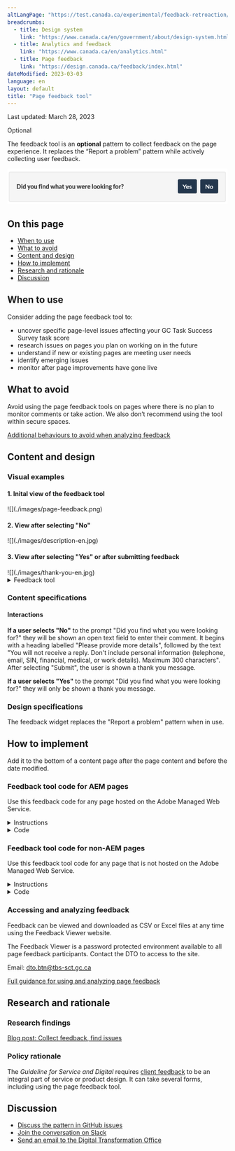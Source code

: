 ```yaml
---
altLangPage: "https://test.canada.ca/experimental/feedback-retroaction/outil-retroaction.html"
breadcrumbs:
  - title: Design system
    link: "https://www.canada.ca/en/government/about/design-system.html"
  - title: Analytics and feedback
    link: "https://www.canada.ca/en/analytics.html"
  - title: Page feedback
    link: "https://design.canada.ca/feedback/index.html"
dateModified: 2023-03-03
language: en
layout: default
title: "Page feedback tool"
---
```


<p class="small">Last updated: March 28, 2023</p>

<p><span class="label label-warning">Optional</span></p>

The feedback tool is an **optional** pattern to collect feedback on the page experience. It replaces the “Report a problem” pattern while actively collecting user feedback.

![A heading labelled "Did you find what you were looking for?", followed by options to select yes or no.](./images/page-feedback.png)

## On this page

*   [When to use](#when-to-use)
*   [What to avoid](#what-to-avoid)
*   [Content and design](#content-and-design)
*   [How to implement](#how)
*   [Research and rationale](#research)
*   [Discussion](#discussion)



## When to use

Consider adding the page feedback tool to:

*   uncover specific page-level issues affecting your GC Task Success Survey task score
*   research issues on pages you plan on working on in the future
*   understand if new or existing pages are meeting user needs
*   identify emerging issues
*   monitor after page improvements have gone live



## What to avoid

Avoid using the page feedback tools on pages where there is no plan to monitor comments or take action. We also don’t recommend using the tool within secure spaces.

[Additional behaviours to avoid when analyzing feedback](https://design.canada.ca/feedback/when.html#how-not-to-use-the-tool)

## Content and design

<h3>Visual examples</h3>

<h4>1. Inital view of the feedback tool</h4>
![](./images/page-feedback.png)

<h4>2. View after selecting "No"</h4>
![](./images/description-en.jpg)

<h4>3. View after selecting "Yes" or after submitting feedback</h4>
![](./images/thank-you-en.jpg)


<details>
<summary>Feedback tool</summary>

<p>A heading labelled "Did you find what you were looking for?", followed by options to select yes or no.</p>

<p>A heading labelled "Please provide more details", followed by the text "You will not receive a reply.
Don't include personal information (telephone, email, SIN, financial, medical, or work details).
Maximum 300 characters", and a text field to provide more details.</p>

<p>A heading labelled "Thank you for your feedback"</p>
</details>

<h3>Content specifications</h3>



<h4>Interactions</h4>
<p><strong>If a user selects "No"</strong> to the prompt "Did you find what you were looking for?" they will be shown an open text field to enter their comment. It begins with a heading labelled "Please provide more details", followed by the text "You will not receive a reply.
Don't include personal information (telephone, email, SIN, financial, medical, or work details).
Maximum 300 characters". After selecting "Submit", the user is shown a thank you message.</p>

<p><strong>If a user selects "Yes"</strong> to the prompt "Did you find what you were looking for?" they will only be shown a thank you message.</p>


<h3>Design specifications</h3>
<p>The feedback widget replaces the "Report a problem" pattern when in use.</p>

<a id="how"></a>
<h2>How to implement</h2>

<p>Add it to the bottom of a content page after the page content and before the date modified. </p>

<div class="wb-eqht">
<div class="row">
<div class="col-md-12">

<h3>Feedback tool code for AEM pages</h3>
<p>Use this feedback code for any page hosted on the Adobe Managed Web Service.</p>


<details>
<summary>Instructions</summary>
<ol class="lst-spcd">

<li>Add a Generic HTML component at the bottom of the main content. Take the HTML code (below) as your baseline. This will be the “Did you find what you were looking for?” and “Share this page” section. </li>

<li>Update the values of the hidden input  fields with the information specific to your implementation. These hidden fields are for:</li>

    <ul>
    <li>Institution (your department acronym) - required</li>
    <li>Theme - required</li>
    <li>Section (a section of your website) - required but can be left blank</li>
    <li>Page title - required</li>
    </ul>

<p><strong><span class="bg-warning">Important note! </span></strong>Institution, Theme, Section values should be the SAME in English and French.</p>

<li>Save and publish your changes! </li>

<li><strong>For machine learning pilots only:</strong> Tell the DTO the URLS that the feedback tool has been added to.</li>

<li><strong>For all pilots:</strong> Tell the DTO if you are adding a new section or theme, so we can add these filters into the Feedback Viewer.</li>

</ol>
</details>                            


<details>
<summary>Code</summary>

<pre class="prettyprint"><code>
  &lt;div class=&quot;row row-no-gutters mrgn-tp-xl&quot;&gt;
      &lt;div class=&quot;col-sm-7 col-lg-6&quot;&gt;
          &lt;section class=&quot;gc-pg-hlpfl provisional&quot;&gt;
              &lt;div class=&quot;well mrgn-bttm-0&quot;&gt;
                  &lt;form id=&quot;gc-pg-hlpfl-frm&quot; action=&quot;/gc/services/generateemail&quot; method=&quot;post&quot; autocomplete=&quot;off&quot; class=&quot;provisional wb-postback&quot; data-wb-postback=&quot;{&quot;success&quot;:&quot;.gc-pg-hlpfl-thnk&quot;,&quot;content&quot;:&quot;#gc-pg-hlpfl-frm&quot;}&quot;&gt;
  &lt;input type=&quot;hidden&quot; name=&quot;institutionopt&quot; value=&quot;Institution - required - must use same acronym value EN and FR&quot;&gt;
  &lt;input type=&quot;hidden&quot; name=&quot;themeopt&quot; value=&quot;Theme - required - must use same value EN and FR&quot;&gt;
  &lt;input type=&quot;hidden&quot; name=&quot;sectionopt&quot; value=&quot;Section - required but can be blank - same value EN and FR&quot;&gt;
  &lt;input type=&quot;hidden&quot; name=&quot;pageTitle&quot; value=&quot;Page title (EN) - required&quot;&gt;
                  &lt;input type=&quot;hidden&quot; name=&quot;emailTemplate&quot; value=&quot;servcan/gc-pagesuccessen&quot;&gt;
                      &lt;div class=&quot;gc-pg-hlpfl-btn&quot;&gt;
                          &lt;div class=&quot;row row-no-gutters&quot;&gt;
                              &lt;div class=&quot;col-xs-12 col-sm-7 mrgn-tp-sm&quot;&gt;
                                  &lt;h2 class=&quot;mrgn-tp-sm h5&quot;&gt;Did you find what you were looking for?&lt;/h2&gt;
                              &lt;/div&gt;
                              &lt;div class=&quot;col-xs-8 col-sm-5 text-right&quot;&gt;
                                  &lt;button type=&quot;submit&quot; name=&quot;helpful&quot; value=&quot;Yes&quot; class=&quot;btn btn-primary&quot; data-gc-analytics-wtph&gt;Yes&lt;/button&gt;
                                  &lt;button type=&quot;button&quot; class=&quot;btn btn-primary mrgn-lft-sm nojs-hide&quot; data-wb-doaction=&quot;[                                    {&quot;action&quot;:&quot;removeClass&quot;,&quot;source&quot;:&quot;.gc-pg-hlpfl-no&quot;,&quot;class&quot;:&quot;nojs-show&quot;},
                                      {&quot;action&quot;:&quot;addClass&quot;,&quot;source&quot;:&quot;.gc-pg-hlpfl-btn&quot;,&quot;class&quot;:&quot;hide&quot;}
                                  ]&quot; data-gc-analytics-wtph-no&gt;No&lt;/button&gt;
                              &lt;/div&gt;
                          &lt;/div&gt;
                      &lt;/div&gt;
                      &lt;p class=&quot;h3 hidden nojs-show&quot;&gt;If not, tell us why:&lt;/p&gt;
                      &lt;div class=&quot;gc-pg-hlpfl-no nojs-show&quot;&gt;
                          &lt;fieldset&gt;
                              &lt;legend class=&quot;h4 mrgn-tp-0 mrgn-bttm-md&quot;&gt;What was wrong?&lt;/legend&gt;

  &lt;div class=&quot;radio&quot;&gt;
  &lt;label for=&quot;problem1&quot;&gt;
  &lt;input name=&quot;problem&quot; id=&quot;problem1&quot; type=&quot;radio&quot; value=&quot;I can't find the information&quot; data-gc-analytics-wtph-value=&quot;I can't find the information-Je ne peux pas trouver l'information&quot; data-gc-analytics-collect=&quot;notPrivate&quot;&gt;I can't &lt;strong&gt;find&lt;/strong&gt; the information
  &lt;/label&gt;
  &lt;/div&gt;

  &lt;div class=&quot;radio&quot;&gt;
  &lt;label for=&quot;problem2&quot;&gt;
  &lt;input name=&quot;problem&quot; id=&quot;problem2&quot; type=&quot;radio&quot; value=&quot;The information is hard to understand&quot; data-gc-analytics-wtph-value=&quot;The information is hard to understand-L'information est difficile à comprendre&quot; data-gc-analytics-collect=&quot;notPrivate&quot;&gt; The information is hard to &lt;strong&gt;understand&lt;/strong&gt;
  &lt;/label&gt;
  &lt;/div&gt;

  &lt;div class=&quot;radio&quot;&gt;
  &lt;label for=&quot;problem3&quot;&gt;
  &lt;input name=&quot;problem&quot; id=&quot;problem3&quot; type=&quot;radio&quot; value=&quot;There was an error / something didn't work&quot; data-gc-analytics-wtph-value=&quot;There was an error or something didn't work-Il y avait une erreur ou quelque chose ne fonctionnait pas&quot; data-gc-analytics-collect=&quot;notPrivate&quot;&gt; There was an error or something &lt;strong&gt;didn't work&lt;/strong&gt;
  &lt;/label&gt;
  &lt;/div&gt;
                             &lt;div class=&quot;radio&quot;&gt;
                                  &lt;label for=&quot;problem4&quot;&gt;
                                      &lt;input name=&quot;problem&quot; id=&quot;problem4&quot; type=&quot;radio&quot; value=&quot;Other reason&quot; data-gc-analytics-wtph-value=&quot;Other reason-Autre raison&quot; data-gc-analytics-collect=&quot;notPrivate&quot;&gt;
                                      Other reason
                                  &lt;/label&gt;
                             &lt;/div&gt;
                          &lt;/fieldset&gt;
                          &lt;label for=&quot;problem6&quot; class=&quot;mrgn-bttm-0&quot;&gt;Please provide more details&lt;/label&gt;
                          &lt;p class=&quot;small&quot;&gt;
                              &lt;strong&gt;You will not receive a reply. Don't include personal information (telephone, email, SIN, financial, medical, or work details).&lt;/strong&gt;
                              &lt;br&gt;
                              &lt;span class=&quot;small&quot;&gt;Maximum 300 characters&lt;/span&gt;
                          &lt;/p&gt;
                          &lt;textarea id=&quot;problem6&quot; name=&quot;details&quot; class=&quot;full-width&quot; maxlength=&quot;300&quot;&gt;&lt;/textarea&gt;
                          &lt;button type=&quot;submit&quot; name=&quot;helpful&quot; value=&quot;No&quot; class=&quot;btn btn-primary mrgn-tp-md mrgn-bttm-sm&quot; data-gc-analytics-wtph-submit&gt;Submit&lt;/button&gt;
                      &lt;/div&gt;
                      &lt;input type=&quot;hidden&quot; name=&quot;problem&quot; value=&quot;&quot;&gt;
                  &lt;/form&gt;
                  &lt;div class=&quot;gc-pg-hlpfl-thnk hide&quot;&gt;
                      &lt;p class=&quot;h6 mrgn-tp-sm mrgn-bttm-sm&quot;&gt;&lt;span class=&quot;far fa-check-circle text-success mrgn-rght-sm&quot; aria-hidden=&quot;true&quot;&gt;&lt;/span&gt; Thank you for your feedback&lt;/p&gt;
                  &lt;/div&gt;
              &lt;/div&gt;
          &lt;/section&gt;
      &lt;/div&gt;
      &lt;div class=&quot;col-sm-3 col-sm-offset-1 col-lg-offset-3&quot;&gt;
          &lt;div class=&quot;wb-share&quot; data-wb-share=&quot;{&quot;pnlId&quot;:&quot;pnlShrPg&quot;, &quot;lnkClass&quot;: &quot;btn btn-default btn-block mrgn-tp-md&quot;}&quot;&gt;&lt;/div&gt;
      &lt;/div&gt;
  &lt;/div&gt;


</code></pre>
</details>
</div>

<div class="col-md-12">
<h3>Feedback tool code for non-AEM pages</h3>
<p>Use this feedback tool code for any page that is not hosted on the Adobe Managed Web Service.</p>

<details>
<summary>Instructions</summary>
<ol class="lst-spcd">
<li>Insert this HTML code where the  “Did you find what you were looking for?” and “Share this page” are located.</li>

<li>Update the values of the hidden input  fields with the information specific to your implementation.  These hidden fields are for:</li>
<ul>
<li>Institution (your department acronym) - required</li>
<li>Theme - required</li>
<li>Section (a section of your website) - required but can be left blank</li>
<li>Page title - required</li>
<li>Submission page (URL) - required</li>
<li>Page language (Use EN or FR) - required</li>
</ul>

<p><strong><span class="bg-warning">Important note! </span></strong>Institution, Theme, Section values should be the SAME in English and French.</p>

<li>Add the Javascript just above the closing /body tag</li>

<li>When someone submits a comment, they will see a checkmark icon and a thank you message.  If you do not see a checkmark, you may need to include a reference to the Font Awesome icon catalog in your page header.</li>

<pre class="prettyprint"><code>
&lt;link rel=&quot;stylesheet&quot; href=&quot;https://use.fontawesome.com/releases/v5.8.1/css/all.css&quot; integrity=&quot;sha384-50oBUHEmvpQ+1lW4y57PTFmhCaXp0ML5d60M1M7uH2+nqUivzIebhndOJK28anvf&quot; crossorigin=&quot;anonymous&quot; /&gt;&lt;/li&gt;
 </code></pre>

<li><strong>For machine learning pilots only:</strong> Tell the DTO the URLS that the feedback tool has been added to.</li>

<li><strong>For all pilots:</strong> Tell the DTO if you are adding a new section or theme, so we can add these filters into the Feedback Viewer.</li>

</ol>
</details>

<details>
 <summary>Code</summary>
 <pre class="prettyprint"><code>
   &lt;!-- START PAGE FEEDBACK WIDGET --&gt;
   &lt;div class=&quot;row row-no-gutters mrgn-tp-xl&quot;&gt;
   &lt;div class=&quot;col-sm-7 col-lg-6&quot;&gt;
      &lt;section class=&quot;gc-pg-hlpfl provisional&quot;&gt;
         &lt;div class=&quot;well mrgn-bttm-0&quot;&gt;
            &lt;form id=&quot;gc-pg-hlpfl-frm&quot; action=&quot;#&quot; method=&quot;post&quot; autocomplete=&quot;off&quot;&gt;
               &lt;input type=&quot;hidden&quot; name=&quot;institutionopt&quot; value=&quot;Institution acronym - required - must use same value EN and FR&quot;&gt;
               &lt;input type=&quot;hidden&quot; name=&quot;themeopt&quot; value=&quot;Theme - required - must use same value EN and FR&quot;&gt;
               &lt;input type=&quot;hidden&quot; name=&quot;language&quot; value=&quot;Language - required - use EN or FR&quot;&gt;
               &lt;input type=&quot;hidden&quot; name=&quot;pageTitle&quot; value=&quot;Page title EN - required&quot;&gt;
               &lt;input type=&quot;hidden&quot; name=&quot;submissionPage&quot; value=&quot;Page URL - required&quot;&gt;
               &lt;input type=&quot;hidden&quot; name=&quot;sectionopt&quot; value=&quot;Section - required but can be blank - must use same value EN and FR&quot;&gt;
               &lt;input type=&quot;hidden&quot; id=&quot;helpful&quot; name=&quot;helpful&quot; value=&quot;Yes&quot;&gt;
               &lt;div class=&quot;gc-pg-hlpfl-btn&quot;&gt;
                  &lt;div class=&quot;row row-no-gutters&quot;&gt;
                     &lt;div class=&quot;col-xs-12 col-sm-7 mrgn-tp-sm&quot;&gt;
                        &lt;h2 class=&quot;mrgn-tp-sm h5&quot;&gt;Did you find what you were looking for?&lt;/h2&gt;
                     &lt;/div&gt;
                     &lt;div class=&quot;col-xs-8 col-sm-5 text-right&quot;&gt;
                        &lt;button id=&quot;btnyes&quot; type=&quot;submit&quot; value=&quot;Yes&quot; class=&quot;btn btn-primary&quot;&gt;Yes&lt;/button&gt;
                        &lt;button id=&quot;btnno&quot; type=&quot;button&quot; class=&quot;btn btn-primary mrgn-lft-sm nojs-hide&quot;&gt;No&lt;/button&gt;
                     &lt;/div&gt;
                  &lt;/div&gt;
               &lt;/div&gt;
               &lt;p class=&quot;h3 hidden nojs-show&quot;&gt;If not, tell us why:&lt;/p&gt;
               &lt;div class=&quot;gc-pg-hlpfl-no nojs-show&quot;&gt;
                  &lt;fieldset&gt;
                     &lt;legend class=&quot;h4 mrgn-tp-0 mrgn-bttm-md&quot;&gt;What was wrong?&lt;/legend&gt;
                     &lt;div class=&quot;radio&quot;&gt;
                        &lt;label for=&quot;problem1&quot;&gt;
                        &lt;input name=&quot;problem&quot; id=&quot;problem1&quot; type=&quot;radio&quot; value=&quot;I can't find the information&quot; data-gc-analytics-wtph-value=&quot;I can't find the information-Je ne peux pas trouver l'information&quot; data-gc-analytics-collect=&quot;notPrivate&quot;&gt;
                        I can't &lt;strong&gt;find&lt;/strong&gt; the information
                        &lt;/label&gt;
                     &lt;/div&gt;
                     &lt;div class=&quot;radio&quot;&gt;
                        &lt;label for=&quot;problem2&quot;&gt;
                        &lt;input name=&quot;problem&quot; id=&quot;problem2&quot; type=&quot;radio&quot; value=&quot;The information is hard to understand&quot; data-gc-analytics-wtph-value=&quot;The information is hard to understand-L'information est difficile à comprendre&quot; data-gc-analytics-collect=&quot;notPrivate&quot;&gt;
                        The information is hard to &lt;strong&gt;understand&lt;/strong&gt;
                        &lt;/label&gt;
                     &lt;/div&gt;
                     &lt;div class=&quot;radio&quot;&gt;
                        &lt;label for=&quot;problem3&quot;&gt;
                        &lt;input name=&quot;problem&quot; id=&quot;problem3&quot; type=&quot;radio&quot; value=&quot;There was an error / something didn't work&quot; data-gc-analytics-wtph-value=&quot;There was an error or something didn't work-Il y avait une erreur ou quelque chose ne fonctionnait pas&quot; data-gc-analytics-collect=&quot;notPrivate&quot;&gt;
                        There was an error or something &lt;strong&gt;didn't work&lt;/strong&gt;
                        &lt;/label&gt;
                     &lt;/div&gt;
                     &lt;div class=&quot;radio&quot;&gt;
                        &lt;label for=&quot;problem4&quot;&gt;
                        &lt;input name=&quot;problem&quot; id=&quot;problem4&quot; type=&quot;radio&quot; value=&quot;Other reason&quot; data-gc-analytics-wtph-value=&quot;Other reason-Autre raison&quot; data-gc-analytics-collect=&quot;notPrivate&quot;&gt;
                        Other reason
                        &lt;/label&gt;
                     &lt;/div&gt;
                  &lt;/fieldset&gt;
                  &lt;label for=&quot;problem6&quot; class=&quot;mrgn-bttm-0&quot;&gt;Please provide more details&lt;/label&gt;
                  &lt;p class=&quot;small&quot;&gt;
                     &lt;strong&gt;You will not receive a reply. Don't include personal information (telephone, email, SIN, financial, medical, or work details).&lt;/strong&gt;
                     &lt;br&gt;
                     &lt;span class=&quot;small&quot;&gt;Maximum 300 characters&lt;/span&gt;
                  &lt;/p&gt;
                  &lt;textarea id=&quot;problem6&quot; name=&quot;details&quot; class=&quot;full-width&quot; maxlength=&quot;300&quot;&gt;&lt;/textarea&gt;
                  &lt;button type=&quot;submit&quot; value=&quot;No&quot; class=&quot;btn btn-primary mrgn-tp-md mrgn-bttm-sm&quot;&gt;Submit&lt;/button&gt;
               &lt;/div&gt;
            &lt;/form&gt;
            &lt;div class=&quot;gc-pg-hlpfl-thnk hide&quot;&gt;
               &lt;p class=&quot;h6 mrgn-tp-sm mrgn-bttm-sm&quot;&gt;&lt;span class=&quot;far fa-check-circle text-success mrgn-rght-sm&quot; aria-hidden=&quot;true&quot;&gt;&lt;/span&gt; Thank you for your feedback&lt;/p&gt;
            &lt;/div&gt;
         &lt;/div&gt;
      &lt;/section&gt;
   &lt;/div&gt;
   &lt;div class=&quot;col-sm-3 col-sm-offset-1 col-lg-offset-3&quot;&gt;
      &lt;div class=&quot;wb-share&quot; data-wb-share=&quot;{&quot;pnlId&quot;:&quot;pnlShrPg&quot;, &quot;lnkClass&quot;: &quot;btn btn-default btn-block mrgn-tp-md&quot;}&quot;&gt;&lt;/div&gt;
   &lt;/div&gt;
   &lt;/div&gt;
   &lt;!-- END PAGE FEEDBACK WIDGET --&gt;
   &lt;!-- START SCRIPT PAGE FEEDBACK WIDGET --&gt;
   &lt;script&gt;
   $(document).on(&quot;wb-ready.wb&quot;, function() {
      $(&quot;#btnno&quot;).click(function(e) {
          $(&quot;.gc-pg-hlpfl-no&quot;).removeClass(&quot;nojs-show&quot;);
          $(&quot;.gc-pg-hlpfl-btn&quot;).addClass(&quot;hide&quot;);
          $(&quot;#helpful&quot;).val(&quot;No&quot;);
      });
      $(&quot;#gc-pg-hlpfl-frm&quot;).submit(function(e) {
          e.preventDefault();
          $(&quot;.gc-pg-hlpfl-thnk&quot;).removeClass(&quot;hide&quot;);
          $(&quot;#gc-pg-hlpfl-frm&quot;).addClass(&quot;hide nojs-show&quot;);
          $.ajax({
              url: 'https://pagesuccessemailqueue.azurewebsites.net/api/QueueProblemForm',
              type: 'POST',
              dataType: 'text',
              data: $('form#gc-pg-hlpfl-frm').serialize(),
              success: function(data) {},
              error: function(xhr, status, err) {
                  console.log(xhr.responseText);
              }
          });
      });
   });
   &lt;/script&gt;
   &lt;!-- END SCRIPT PAGE FEEDBACK WIDGET --&gt;

 </code></pre>
 </details>



</div>                  
</div>            
</div>


<h3 id="guidance">Accessing and analyzing feedback</h3>

<p>Feedback can be viewed and downloaded as CSV or Excel files at any time using the Feedback Viewer website.</p>

<p>The Feedback Viewer is a password protected environment available to all page feedback participants. Contact the DTO to access to the site.</p>

<p>Email: <a href="mailto:dto.btn@tbs-sct.gc.ca">dto.btn@tbs-sct.gc.ca</a></p>

<p><a href="https://design.canada.ca/feedback/feedback.html">Full guidance for using and analyzing page feedback</a> <p>




<a id="research"></a>
<h2>Research and rationale</h2>

<h3>Research findings</h3>
<p><a href="https://blog.canada.ca/2020/10/09/collect-feedback.html">Blog post: Collect feedback, find issues</a></p>

<h3>Policy rationale</h3>
<p>The <cite>Guideline for Service and Digital</cite> requires <a href="https://www.canada.ca/en/government/system/digital-government/guideline-service-digital.html#ToC2_2">client feedback</a> to be an integral part of service or product design. It can take several forms, including using the page feedback tool.</p>



<a id="discussion"></a>
<h2>Discussion</h2>
<ul>
<li><a href="https://github.com/canada-ca/design-system-systeme-conception/issues">Discuss the pattern in GitHub issues</a></li>
<li><a href="https://design-gc-conception.slack.com/join/shared_invite/enQtODE1OTc5Mzg5NzQ4LWQ3MjZjMTdjMjk2ZTZmMTJjYWQ3ZmRiNDYwYjRmN2NjYzQyNjFlNDBlY2FkNWE1ODg2YjExY2QwZmVjN2MwMGM">Join the conversation on Slack</a></li>
<li><a href="mailto:dto.btn@tbs-sct.gc.ca">Send an email to the Digital Transformation Office</a></li>
</ul>
